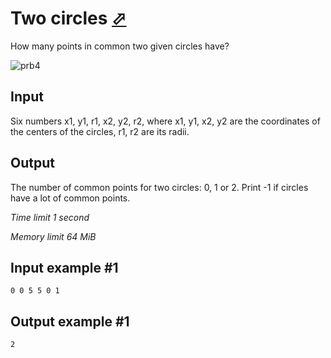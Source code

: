 # Two circles [⬀](https://www.e-olymp.com/en/problems/4)

How many points in common two given circles have? 

![prb4](1256106478.png)

## Input

Six numbers x1, y1, r1, x2, y2, r2, where x1, y1, x2, y2 are the coordinates of the centers of the circles, r1, r2 are its radii.

## Output

The number of common points for two circles: 0, 1 or 2. Print -1 if circles have a lot of common points.

_Time limit 1 second_

_Memory limit 64 MiB_

## Input example #1
```
0 0 5 5 0 1
```

## Output example #1
```
2
```
